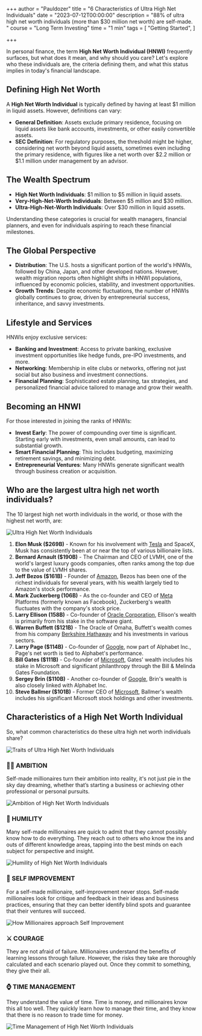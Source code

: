 +++
author = "Pauldozer"
title = "6 Characteristics of Ultra High Net Individuals"
date = "2023-07-12T00:00:00"
description = "88% of ultra high net worth individuals (more than $30 million net worth) are self-made. "
course = "Long Term Investing"
time = "1 min"
tags = [
   "Getting Started",
]

+++

In personal finance, the term **High Net Worth Individual (HNWI)** frequently surfaces, but what does it mean, and why should you care? Let's explore who these individuals are, the criteria defining them, and what this status implies in today's financial landscape.

## Defining High Net Worth

A **High Net Worth Individual** is typically defined by having at least $1 million in liquid assets. However, definitions can vary:

- **General Definition**: Assets exclude primary residence, focusing on liquid assets like bank accounts, investments, or other easily convertible assets.
- **SEC Definition**: For regulatory purposes, the threshold might be higher, considering net worth beyond liquid assets, sometimes even including the primary residence, with figures like a net worth over $2.2 million or $1.1 million under management by an advisor.

## The Wealth Spectrum

- **High Net Worth Individuals**: $1 million to $5 million in liquid assets.
- **Very-High-Net-Worth Individuals**: Between $5 million and $30 million.
- **Ultra-High-Net-Worth Individuals**: Over $30 million in liquid assets.

Understanding these categories is crucial for wealth managers, financial planners, and even for individuals aspiring to reach these financial milestones.

## The Global Perspective

- **Distribution**: The U.S. hosts a significant portion of the world's HNWIs, followed by China, Japan, and other developed nations. However, wealth migration reports often highlight shifts in HNWI populations, influenced by economic policies, stability, and investment opportunities.
- **Growth Trends**: Despite economic fluctuations, the number of HNWIs globally continues to grow, driven by entrepreneurial success, inheritance, and savvy investments.

## Lifestyle and Services

HNWIs enjoy exclusive services:

- **Banking and Investment**: Access to private banking, exclusive investment opportunities like hedge funds, pre-IPO investments, and more.
- **Networking**: Membership in elite clubs or networks, offering not just social but also business and investment connections.
- **Financial Planning**: Sophisticated estate planning, tax strategies, and personalized financial advice tailored to manage and grow their wealth.

## Becoming an HNWI

For those interested in joining the ranks of HNWIs:

- **Invest Early**: The power of compounding over time is significant. Starting early with investments, even small amounts, can lead to substantial growth.
- **Smart Financial Planning**: This includes budgeting, maximizing retirement savings, and minimizing debt.
- **Entrepreneurial Ventures**: Many HNWIs generate significant wealth through business creation or acquisition.

## Who are the largest ultra high net worth individuals?

The 10 largest high net worth individuals in the world, or those with the highest net worth, are:

![Ultra High Net Worth Individuals](images/ultra-high-net-worth-individuals.png)


1. **Elon Musk ($269B)** - Known for his involvement with [Tesla](/stocks/tsla/) and SpaceX, Musk has consistently been at or near the top of various billionaire lists.
2. **Bernard Arnault ($190B)** - The Chairman and CEO of LVMH, one of the world's largest luxury goods companies, often ranks among the top due to the value of LVMH shares.
3. **Jeff Bezos ($161B)** - Founder of [Amazon](/stocks/amzn/), Bezos has been one of the richest individuals for several years, with his wealth largely tied to Amazon's stock performance.
4. **Mark Zuckerberg (106B)** - As the co-founder and CEO of [Meta](/stocks/meta/) Platforms (formerly known as Facebook), Zuckerberg's wealth fluctuates with the company's stock price.
5. **Larry Ellison (158B)** - Co-founder of [Oracle Corporation](/stocks/orcl/), Ellison's wealth is primarily from his stake in the software giant.
6. **Warren Buffett ($121B)** - The Oracle of Omaha, Buffett's wealth comes from his company [Berkshire Hathaway](/stocks/brk-a/) and his investments in various sectors.
7. **Larry Page ($114B)** - Co-founder of [Google](/stocks/goog/), now part of Alphabet Inc., Page's net worth is tied to Alphabet's performance.
8. **Bill Gates ($111B)** - Co-founder of [Microsoft](/stocks/msft/), Gates' wealth includes his stake in Microsoft and significant philanthropy through the Bill & Melinda Gates Foundation.
9. **Sergey Brin ($110B)** - Another co-founder of [Google](/stocks/goog/), Brin's wealth is also closely linked with Alphabet Inc.
10. **Steve Ballmer ($101B)** - Former CEO of [Microsoft](/stocks/msft/), Ballmer's wealth includes his significant Microsoft stock holdings and other investments.

## Characteristics of a High Net Worth Individual

So, what common characteristics do these ultra high net worth individuals share?

![Traits of Ultra High Net Worth Individuals](images/traits.png)


### **🏃‍♂️ AMBITION**

Self-made millionaires turn their ambition into reality, it's not just pie in the sky day dreaming, whether that’s starting a business or achieving other professional or personal pursuits.

![Ambition of High Net Worth Individuals](images/ambition.jpeg)

### **🙏 HUMILITY**

Many self-made millionaires are quick to admit that they cannot possibly know how to do everything. They reach out to others who know the ins and outs of different knowledge areas, tapping into the best minds on each subject for perspective and insight.

![Humility of High Net Worth Individuals](images/humility.png)


### **💪 SELF IMPROVEMENT**

For a self-made millionaire, self-improvement never stops. Self-made millionaires look for critique and feedback in their ideas and business practices, ensuring that they can better identify blind spots and guarantee that their ventures will succeed.

![How Millionaires approach Self Improvement](images/selfimprovement.jpeg)


### **⚔️ COURAGE**

They are not afraid of failure. Millionaires understand the benefits of learning lessons through failure. However, the risks they take are thoroughly calculated and each scenario played out. Once they commit to something, they give their all.



### **⌚ TIME MANAGEMENT**

They understand the value of time. Time is money, and millionaires know this all too well. They quickly learn how to manage their time, and they know that there is no reason to trade time for money.

![Time Management of High Net Worth Individuals](images/time.png)
